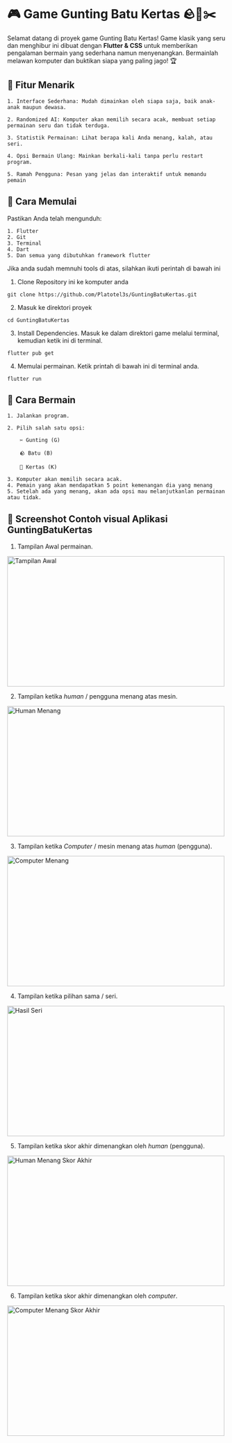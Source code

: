 **<h1>🎮 Game Gunting Batu Kertas 🪨📄✂️</h1>**

Selamat datang di proyek game Gunting Batu Kertas! Game klasik yang seru dan menghibur ini dibuat dengan **Flutter & CSS** untuk memberikan pengalaman bermain yang sederhana namun menyenangkan. Bermainlah melawan komputer dan buktikan siapa yang paling jago! 🏆

<h2>🌟 Fitur Menarik</h2>

    1. Interface Sederhana: Mudah dimainkan oleh siapa saja, baik anak-anak maupun dewasa.

    2. Randomized AI: Komputer akan memilih secara acak, membuat setiap permainan seru dan tidak terduga.

    3. Statistik Permainan: Lihat berapa kali Anda menang, kalah, atau seri.

    4. Opsi Bermain Ulang: Mainkan berkali-kali tanpa perlu restart program.

    5. Ramah Pengguna: Pesan yang jelas dan interaktif untuk memandu pemain

<h2>🚀 Cara Memulai</h2>

Pastikan Anda telah mengunduh:

    1. Flutter
    2. Git 
    3. Terminal 
    4. Dart 
    5. Dan semua yang dibutuhkan framework flutter

Jika anda sudah memnuhi tools di atas, silahkan ikuti perintah di bawah ini

  1. Clone Repository ini ke komputer anda

    git clone https://github.com/Platotel3s/GuntingBatuKertas.git 

  2. Masuk ke direktori proyek

    cd GuntingBatuKertas

  3. Install Dependencies. Masuk ke dalam direktori game melalui terminal, kemudian ketik ini di terminal. 

    flutter pub get

  4. Memulai permainan. Ketik printah di bawah ini di terminal anda. 

    flutter run


<h2>🎯 Cara Bermain</h2>

    1. Jalankan program.

    2. Pilih salah satu opsi:

        ✂️ Gunting (G)

        🪨 Batu (B)

        📄 Kertas (K)

    3. Komputer akan memilih secara acak.
    4. Pemain yang akan mendapatkan 5 point kemenangan dia yang menang
    5. Setelah ada yang menang, akan ada opsi mau melanjutkanlan permainan atau tidak. 

<h2>📸 Screenshot Contoh visual Aplikasi GuntingBatuKertas</h2>

1. Tampilan Awal permainan.
<img src="https://github.com/user-attachments/assets/31ad9069-65de-47f6-9e68-ea2e06d83b67" alt="Tampilan Awal" width="500" height="300">

2. Tampilan ketika _human_ / pengguna menang atas mesin.
<img src="https://github.com/user-attachments/assets/ca9b547b-cd1a-4861-9065-32e92ef26901" alt="Human Menang" width="500" height="300">

3. Tampilan ketika _Computer_ / mesin menang atas _human_ (pengguna).
<img src="https://github.com/user-attachments/assets/faa2ce87-95bc-4e58-aa4c-ff063b1ea168" alt="Computer Menang" width="500" height="300">

4. Tampilan ketika pilihan sama / seri.
<img src="https://github.com/user-attachments/assets/491d5c9f-8001-4288-be92-1531e5b68c1a" alt="Hasil Seri" width="500" height="300">

5. Tampilan ketika skor akhir dimenangkan oleh _human_ (pengguna).
<img src="https://github.com/user-attachments/assets/aba50f4c-82e2-4a92-9922-915fa4b58dd0" alt="Human Menang Skor Akhir" width="500" height="300">

6. Tampilan ketika skor akhir dimenangkan oleh _computer_.
<img src="https://github.com/user-attachments/assets/3c17a3b3-5781-40c6-97d6-67cec5ffb714" alt="Computer Menang Skor Akhir" width="500" height="300">
    
